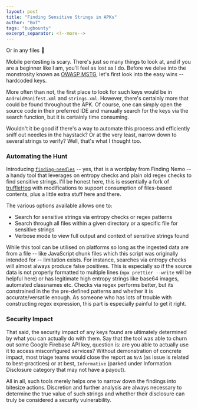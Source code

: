 ```yaml
---
layout: post
title: "Finding Sensitive Strings in APKs"
author: "BoT"
tags: "bugbounty"
excerpt_separator: <!--more-->
---
```


Or in any files 🙈

<!--more-->

Mobile pentesting is scary. There's just so many things to look at, and if you are a beginner like I am, you'll feel as lost as I do. Before we delve into the monstrosity known as [OWASP MSTG](https://mobile-security.gitbook.io/mobile-security-testing-guide/), let's first look into the easy wins -- hardcoded keys.

More often than not, the first place to look for such keys would be in `AndroidManifest.xml` and `strings.xml`. However, there's certainly more that could be found throughout the APK. Of course, one can simply open the source code in their preferred IDE and manually search for the keys via the search function, but it is certainly time consuming.

Wouldn't it be good if there's a way to automate this process and efficiently sniff out needles in the haystack? Or at the very least, narrow down to several strings to verify? Well, that's what I thought too.

### Automating the Hunt

Introducing [`finding-needles`](https://github.com/andreathniah/tips-and-tricks/blob/master/scripts/find-high-entropy-strings.py) -- yes, that is a wordplay from Finding Nemo -- a handy tool that leverages on entropy checks and plain old regex checks to find sensitive strings. I'll be honest here, this is essentially a fork of [truffleHog](https://github.com/trufflesecurity/truffleHog) with modifications to support consumption of files-based contents, plus a little extra stuff here and there.

The various options available allows one to:

- Search for sensitive strings via entropy checks or regex patterns
- Search through all files within a given directory or a specific file for sensitive strings
- Verbose mode to view full output and context of sensitive strings found

While this tool can be utilised on platforms so long as the ingested data are from a file -- like JavaScript chunk files which this script was originally intended for -- limitation exists. For instance, searches via entropy checks will almost always produce false positives. This is especially so if the source data is not properly formatted to multiple lines (`npx prettier --write` will be helpful here) or has legitimate high entropy strings like base64 images, automated classnames etc. Checks via regex performs better, but its constrained in the the pre-defined patterns and whether it is accurate/versatile enough. As someone who has lots of trouble with constructing regex expression, this part is especially painful to get it right.

### Security Impact

That said, the security impact of any keys found are ultimately determined by what you can actually do with them. Say that the tool was able to churn out some Google Firebase API key, question is: are you able to actually use it to access misconfigured services? Without demonstration of concrete impact, most triage teams would close the report as `N/A` (as issue is related to best-practices) or at best, `Informative` (parked under Information Disclosure category that may not have a payout).

All in all, such tools merely helps one to narrow down the findings into bitesize actions. Discretion and further analysis are always necessary to determine the true value of such strings and whether their disclosure can truly be considered a security vulnerability.
